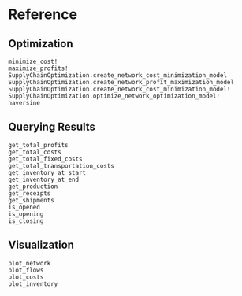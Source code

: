 # Reference

## Optimization

```@docs
minimize_cost!
maximize_profits!
SupplyChainOptimization.create_network_cost_minimization_model
SupplyChainOptimization.create_network_profit_maximization_model
SupplyChainOptimization.create_network_cost_minimization_model!
SupplyChainOptimization.optimize_network_optimization_model!
haversine
```

## Querying Results

```@docs
get_total_profits
get_total_costs
get_total_fixed_costs
get_total_transportation_costs
get_inventory_at_start
get_inventory_at_end
get_production
get_receipts
get_shipments
is_opened
is_opening
is_closing
```

## Visualization

```@docs
plot_network
plot_flows
plot_costs
plot_inventory
```
